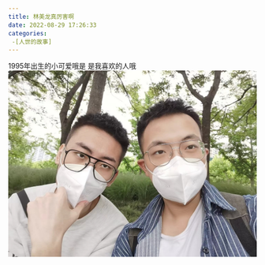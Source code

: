 ```yaml
---
title: 林美龙真厉害啊
date: 2022-08-29 17:26:33
categories:
 -[人世的故事]
---
```

1995年出生的小可爱哦是
是我喜欢的人哦
![img](/pic/meilong.jpg)